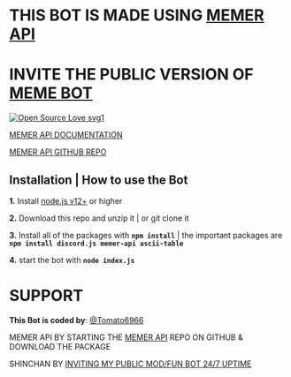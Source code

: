 # THIS BOT IS MADE USING [MEMER API](https://www.npmjs.com/package/memer-api)

# INVITE THE PUBLIC VERSION OF [MEME BOT](https://discord.com/api/oauth2/authorize?client_id=830476826413498478&permissions=8&scope=bot%20applications.commands)

[![Open Source Love svg1](https://badges.frapsoft.com/os/v1/open-source.svg?v=103)](https://www.npmjs.com/package/memer-api)



[MEMER API DOCUMENTATION](https://memer-api.js.org/)


[MEMER API GITHUB REPO](https://github.com/shinchanOP/memer-api)

## Installation | How to use the Bot

**1.** Install [node.js v12+](https://nodejs.org/api/cli.html#cli_unhandled_rejections_mode) or higher

**2.** Download this repo and unzip it | or git clone it

**3.** Install all of the packages with **`npm install`** | the important packages are **`npm install discord.js memer-api ascii-table`**

**4.** start the bot with **`node index.js`**

# SUPPORT

**This Bot is coded by**: [@Tomato6966](https://github.com/Tomato6966)

MEMER API
BY STARTING THE [MEMER API](https://www.npmjs.com/package/memer-api) REPO ON GITHUB & DOWNLOAD THE PACKAGE

SHINCHAN
BY [INVITING MY PUBLIC MOD/FUN BOT 24/7 UPTIME](https://discord.com/oauth2/authorize?client_id=687257316151656485&permissions=8&scope=bot)
